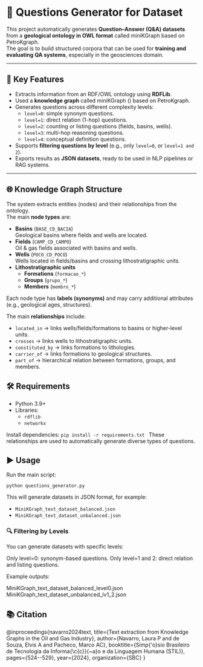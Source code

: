 # 🧩 Questions Generator for Dataset

This project automatically generates **Question–Answer (Q&A) datasets** from a **geological ontology in OWL format** called miniKGraph based on PetroKgraph.  
The goal is to build structured corpora that can be used for **training and evaluating QA systems**, especially in the geosciences domain.

---

## 🚀 Key Features

- Extracts information from an RDF/OWL ontology using **RDFLib**.
- Used a **knowledge graph** called miniKGraph () based on PetroKgraph.
- Generates questions across different complexity levels:
  - `level=0`: simple synonym questions.
  - `level=1`: direct relation (1-hop) questions.
  - `level=2`: counting or listing questions (fields, basins, wells).
  - `level=3`: multi-hop reasoning questions.
  - `level=4`: conceptual definition questions.
- Supports **filtering questions by level** (e.g., only `level=0`, or `level=1 and 2`).
- Exports results as **JSON datasets**, ready to be used in NLP pipelines or RAG systems.

---

## 🌐 Knowledge Graph Structure

The system extracts entities (nodes) and their relationships from the ontology.  
The main **node types** are:

- **Basins** (`BASE_CD_BACIA`)  
  Geological basins where fields and wells are located.  
- **Fields** (`CAMP_CD_CAMPO`)  
  Oil & gas fields associated with basins and wells.  
- **Wells** (`POCO_CD_POCO`)  
  Wells located in fields/basins and crossing lithostratigraphic units.  
- **Lithostratigraphic units**  
  - **Formations** (`formacao_*`)  
  - **Groups** (`grupo_*`)  
  - **Members** (`membro_*`)  

Each node type has **labels (synonyms)** and may carry additional attributes (e.g., geological ages, structures).

The main **relationships** include:
- `located_in` → links wells/fields/formations to basins or higher-level units.  
- `crosses` → links wells to lithostratigraphic units.  
- `constituted_by` → links formations to lithologies.  
- `carrier_of` → links formations to geological structures.  
- `part_of` → hierarchical relation between formations, groups, and members.  

## 🛠 Requirements

- Python 3.9+
- Libraries:
  - `rdflib`
  - `networkx`

Install dependencies:  `pip install -r requirements.txt `
These relationships are used to automatically generate diverse types of questions.

## ▶️ Usage

Run the main script:

`python questions_generator.py`

This will generate datasets in JSON format, for example:

- `MiniKGraph_text_dataset_balanced.json`
- `MiniKGraph_text_dataset_unbalanced.json`

### 🔍 Filtering by Levels

You can generate datasets with specific levels:

Only level=0: synonym-based questions.
Only level=1 and 2: direct relation and listing questions.

Example outputs:

MiniKGraph_text_dataset_balanced_level0.json
MiniKGraph_text_dataset_unbalanced_lv1_2.json

## 📚 Citation

@inproceedings{navarro2024text,
  title={Text extraction from Knowledge Graphs in the Oil and Gas Industry},
  author={Navarro, Laura P and de Souza, Elvis A and Pacheco, Marco AC},
  booktitle={Simp{\'o}sio Brasileiro de Tecnologia da Informa{\c{c}}{\~a}o e da Linguagem Humana (STIL)},
  pages={524--529},
  year={2024},
  organization={SBC}
}

